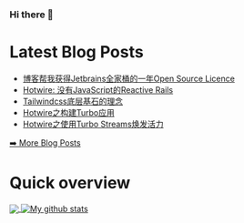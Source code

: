 ### Hi there 👋

<!--
**xfyuan/xfyuan** is a ✨ _special_ ✨ repository because its `README.md` (this file) appears on your GitHub profile.

Here are some ideas to get you started:

- 🔭 I’m currently working on ...
- 🌱 I’m currently learning ...
- 👯 I’m looking to collaborate on ...
- 🤔 I’m looking for help with ...
- 💬 Ask me about ...
- 📫 How to reach me: ...
- 😄 Pronouns: ...
- ⚡ Fun fact: ...
-->

# Latest Blog Posts
<!-- BLOG-POST-LIST:START -->
- [博客帮我获得Jetbrains全家桶的一年Open Source Licence](http://xfyuan.github.io/2021/09/jetbrains-assigned-open-source-licence-to-me/)
- [Hotwire: 没有JavaScript的Reactive Rails](http://xfyuan.github.io/2021/04/hotwire-reactive-rails-with-no-javascript/)
- [Tailwindcss底层基石的理念](http://xfyuan.github.io/2021/04/the-foundation-of-how-tailwindcss-works/)
- [Hotwire之构建Turbo应用](http://xfyuan.github.io/2021/03/hotwire-build-turbo-application/)
- [Hotwire之使用Turbo Streams焕发活力](http://xfyuan.github.io/2021/03/hotwire-turbo-streams/)
<!-- BLOG-POST-LIST:END -->
<p><a href="https://xfyuan.github.io/">➡️ More Blog Posts</a></p>

# Quick overview
<a href="https://github.com/anuraghazra/github-readme-stats">
  <!-- Change the `github-readme-stats.anuraghazra1.vercel.app` to `github-readme-stats.vercel.app`  -->
  <img align="center" src="https://github-readme-stats.anuraghazra1.vercel.app/api/top-langs/?username=xfyuan" />
</a>
<a href="https://github.com/anuraghazra/github-readme-stats">
  <img align="center" src="https://github-readme-stats.anuraghazra1.vercel.app/api?username=xfyuan&show_icons=true&line_height=27" alt="My github stats" />
</a>  
